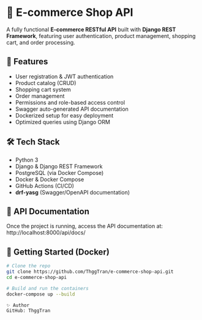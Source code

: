 # 🛒 E-commerce Shop API

A fully functional **E-commerce RESTful API** built with **Django REST Framework**, featuring user authentication, product management, shopping cart, and order processing.

## 🚀 Features

- User registration & JWT authentication
- Product catalog (CRUD)
- Shopping cart system
- Order management
- Permissions and role-based access control
- Swagger auto-generated API documentation
- Dockerized setup for easy deployment
- Optimized queries using Django ORM

## 🛠️ Tech Stack

- Python 3
- Django & Django REST Framework
- PostgreSQL (via Docker Compose)
- Docker & Docker Compose
- GitHub Actions (CI/CD)
- **drf-yasg** (Swagger/OpenAPI documentation)

## 📄 API Documentation

Once the project is running, access the API documentation at:
http://localhost:8000/api/docs/

## 🐳 Getting Started (Docker)

```bash
# Clone the repo
git clone https://github.com/ThggTran/e-commerce-shop-api.git
cd e-commerce-shop-api

# Build and run the containers
docker-compose up --build

✨ Author
GitHub: ThggTran

